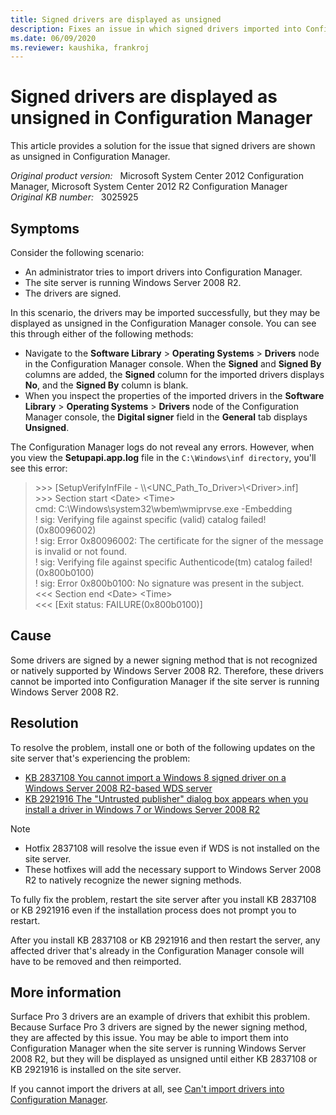 ```yaml
---
title: Signed drivers are displayed as unsigned
description: Fixes an issue in which signed drivers imported into Configuration Manager are listed as unsigned.
ms.date: 06/09/2020
ms.reviewer: kaushika, frankroj
---
```

# Signed drivers are displayed as unsigned in Configuration Manager

This article provides a solution for the issue that signed drivers are shown as unsigned in Configuration Manager.

_Original product version:_ &nbsp; Microsoft System Center 2012 Configuration Manager, Microsoft System Center 2012 R2 Configuration Manager  
_Original KB number:_ &nbsp; 3025925

## Symptoms

Consider the following scenario:

- An administrator tries to import drivers into Configuration Manager.
- The site server is running Windows Server 2008 R2.
- The drivers are signed.

In this scenario, the drivers may be imported successfully, but they may be displayed as unsigned in the Configuration Manager console. You can see this through either of the following methods:

- Navigate to the **Software Library** > **Operating Systems** > **Drivers** node in the Configuration Manager console. When the **Signed** and **Signed By** columns are added, the **Signed** column for the imported drivers displays **No**, and the **Signed By** column is blank.
- When you inspect the properties of the imported drivers in the **Software Library** > **Operating Systems** > **Drivers** node of the Configuration Manager console, the **Digital signer** field in the **General** tab displays **Unsigned**.

The Configuration Manager logs do not reveal any errors. However, when you view the **Setupapi.app.log** file in the `C:\Windows\inf directory`, you'll see this error:

> \>>> [SetupVerifyInfFile - \\\\<UNC_Path_To_Driver>\\\<Driver>.inf]  
> \>>> Section start \<Date> \<Time>  
> cmd: C:\Windows\system32\wbem\wmiprvse.exe -Embedding  
> ! sig: Verifying file against specific (valid) catalog failed! (0x80096002)  
> ! sig: Error 0x80096002: The certificate for the signer of the message is invalid or not found.  
> ! sig: Verifying file against specific Authenticode(tm) catalog failed! (0x800b0100)  
> ! sig: Error 0x800b0100: No signature was present in the subject.  
> <<< Section end \<Date> \<Time>  
> <<< [Exit status: FAILURE(0x800b0100)]

## Cause

Some drivers are signed by a newer signing method that is not recognized or natively supported by Windows Server 2008 R2. Therefore, these drivers cannot be imported into Configuration Manager if the site server is running Windows Server 2008 R2.

## Resolution

To resolve the problem, install one or both of the following updates on the site server that's experiencing the problem:

- [KB 2837108 You cannot import a Windows 8 signed driver on a Windows Server 2008 R2-based WDS server](https://support.microsoft.com/help/2837108)
- [KB 2921916 The "Untrusted publisher" dialog box appears when you install a driver in Windows 7 or Windows Server 2008 R2](https://support.microsoft.com/help/2921916)

> [!NOTE]
>
> - Hotfix 2837108 will resolve the issue even if WDS is not installed on the site server.
> - These hotfixes will add the necessary support to Windows Server 2008 R2 to natively recognize the newer signing methods.

To fully fix the problem, restart the site server after you install KB 2837108 or KB 2921916 even if the installation process does not prompt you to restart.

After you install KB 2837108 or KB 2921916 and then restart the server, any affected driver that's already in the Configuration Manager console will have to be removed and then reimported.

## More information

Surface Pro 3 drivers are an example of drivers that exhibit this problem. Because Surface Pro 3 drivers are signed by the newer signing method, they are affected by this issue. You may be able to import them into Configuration Manager when the site server is running Windows Server 2008 R2, but they will be displayed as unsigned until either KB 2837108 or KB 2921916 is installed on the site server.

If you cannot import the drivers at all, see [Can't import drivers into Configuration Manager](fail-to-import-drivers.md).
